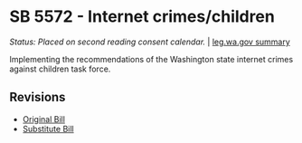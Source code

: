 # SB 5572 - Internet crimes/children
*Status: Placed on second reading consent calendar.* | [leg.wa.gov summary](https://app.leg.wa.gov/billsummary?BillNumber=5572&Year=2021)

Implementing the recommendations of the Washington state internet crimes against children task force.

## Revisions
* [Original Bill](1/)
* [Substitute Bill](S/)